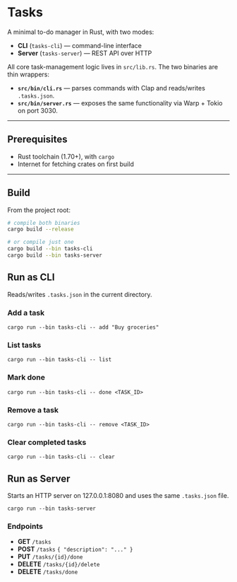 # Tasks

A minimal to-do manager in Rust, with two modes:

- **CLI** (`tasks-cli`) — command-line interface
- **Server** (`tasks-server`) — REST API over HTTP

All core task-management logic lives in `src/lib.rs`. The two binaries are thin wrappers:

- **`src/bin/cli.rs`** — parses commands with Clap and reads/writes `.tasks.json`.
- **`src/bin/server.rs`** — exposes the same functionality via Warp + Tokio on port 3030.

---

## Prerequisites

- Rust toolchain (1.70+), with `cargo`
- Internet for fetching crates on first build

---

## Build

From the project root:

```bash
# compile both binaries
cargo build --release

# or compile just one
cargo build --bin tasks-cli
cargo build --bin tasks-server
```

## Run as CLI
Reads/writes `.tasks.json` in the current directory.

### Add a task
`cargo run --bin tasks-cli -- add "Buy groceries"`

### List tasks
`cargo run --bin tasks-cli -- list`

### Mark done
`cargo run --bin tasks-cli -- done <TASK_ID>`

### Remove a task
`cargo run --bin tasks-cli -- remove <TASK_ID>`

### Clear completed tasks
`cargo run --bin tasks-cli -- clear`


## Run as Server
Starts an HTTP server on 127.0.0.1:8080 and uses the same `.tasks.json` file.

`cargo run --bin tasks-server`
### Endpoints
- **GET** `/tasks`
- **POST** `/tasks` `{ "description": "..." }`
- **PUT** `/tasks/{id}/done`
- **DELETE** `/tasks/{id}/delete`
- **DELETE** `/tasks/done`